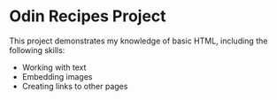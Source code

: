 # Odin Recipes Project
This project demonstrates my knowledge of basic HTML, including the following skills:

- Working with text
- Embedding images
- Creating links to other pages